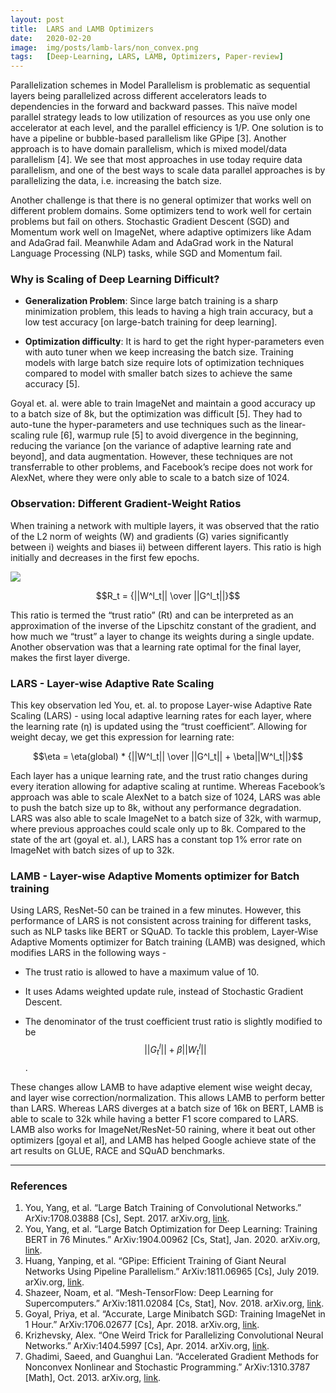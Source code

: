 ```yaml
---
layout: post
title:  LARS and LAMB Optimizers
date:   2020-02-20
image:  img/posts/lamb-lars/non_convex.png
tags:   [Deep-Learning, LARS, LAMB, Optimizers, Paper-review]
---
```



Parallelization schemes in Model Parallelism is problematic as sequential layers being parallelized across different accelerators leads to dependencies in the forward and backward passes. This naïve model parallel strategy leads to low utilization of resources as you use only one accelerator at each level, and the parallel efficiency is 1/P. One solution is to have a pipeline or bubble-based parallelism like GPipe [3]. Another approach is to have domain parallelism, which is mixed model/data parallelism [4]. We see that most approaches in use today require data parallelism, and one of the best ways to scale data parallel approaches is by parallelizing the data, i.e. increasing the batch size.

Another challenge is that there is no general optimizer that works well on different problem domains. Some optimizers tend to work well for certain problems but fail on others. Stochastic Gradient Descent (SGD) and Momentum work well on ImageNet, where adaptive optimizers like Adam and AdaGrad fail. Meanwhile Adam and AdaGrad work in the Natural Language Processing (NLP) tasks, while SGD and Momentum fail.

### Why is Scaling of Deep Learning Difficult?

* **Generalization Problem**: Since large batch training is a sharp minimization problem, this leads to having a high train accuracy, but a low test accuracy [on large-batch training for deep learning].

* **Optimization difficulty**: It is hard to get the right hyper-parameters even with auto tuner when we keep increasing the batch size. Training models with large batch size require lots of optimization techniques compared to model with smaller batch sizes to achieve the same accuracy [5].

Goyal et. al. were able to train ImageNet and maintain a good accuracy up to a batch size of 8k, but the optimization was difficult [5]. They had to auto-tune the hyper-parameters and use techniques such as the linear-scaling rule [6], warmup rule [5] to avoid divergence in the beginning, reducing the variance [on the variance of adaptive learning rate and beyond], and data augmentation. However, these techniques are not transferrable to other problems, and Facebook’s recipe does not work for AlexNet, where they were only able to scale to a batch size of 1024.


### Observation: Different Gradient-Weight Ratios

When training a network with multiple layers, it was observed that the ratio of the L2 norm of weights (W) and gradients (G) varies significantly between i) weights and biases ii) between different layers. This ratio is high initially and decreases in the first few epochs.

![]({{site.baseurl}}/img/posts/lamb-lars/table1.png)

$$R_t = {||W^l_t|| \over ||G^l_t||}$$


This ratio is termed the “trust ratio” (Rt) and can be interpreted as an approximation of the inverse of the Lipschitz constant of the gradient, and how much we “trust” a layer to change its weights during a single update. Another observation was that a learning rate optimal for the final layer, makes the first layer diverge.


### LARS - Layer-wise Adaptive Rate Scaling

This key observation led You, et. al. to propose Layer-wise Adaptive Rate Scaling (LARS) - using local adaptive learning rates for each layer, where the learning rate (η) is updated using the “trust coefficient”. Allowing for weight decay, we get this expression for learning rate:

$$\eta = \eta(global) * {||W^l_t|| \over ||G^l_t|| + \beta||W^l_t||}$$

Each layer has a unique learning rate, and the trust ratio changes during every iteration allowing for adaptive scaling at runtime. Whereas Facebook’s approach was able to scale AlexNet to a batch size of 1024, LARS was able to push the batch size up to 8k, without any performance degradation. LARS was also able to scale ImageNet to a batch size of 32k, with warmup, where previous approaches could scale only up to 8k. Compared to the state of the art (goyal et. al.), LARS has a constant top 1% error rate on ImageNet with batch sizes of up to 32k.


### LAMB - Layer-wise Adaptive Moments optimizer for Batch training


Using LARS, ResNet-50 can be trained in a few minutes. However, this performance of LARS is not consistent across training for different tasks, such as NLP tasks like BERT or SQuAD. To tackle this problem, Layer-Wise Adaptive Moments optimizer for Batch training (LAMB) was designed, which modifies LARS in the following ways -

* The trust ratio is allowed to have a maximum value of 10.

* It uses Adams weighted update rule, instead of Stochastic Gradient Descent.

* The denominator of the trust coefficient trust ratio is slightly modified to be 
$$||G^l_t|| + \beta||W^l_t||$$.

These changes allow LAMB to have adaptive element wise weight decay, and layer wise correction/normalization. This allows LAMB to perform better than LARS. Whereas LARS diverges at a batch size of 16k on BERT, LAMB is able to scale to 32k while having a better F1 score compared to LARS. LAMB also works for ImageNet/ResNet-50 raining, where it beat out other optimizers [goyal et al], and LAMB has helped Google achieve state of the art results on GLUE, RACE and SQuAD benchmarks.


******

### References
1. You, Yang, et al. “Large Batch Training of Convolutional Networks.” ArXiv:1708.03888 [Cs], Sept. 2017. arXiv.org, [link](http://arxiv.org/abs/1708.03888).
2. You, Yang, et al. “Large Batch Optimization for Deep Learning: Training BERT in 76 Minutes.” ArXiv:1904.00962 [Cs, Stat], Jan. 2020. arXiv.org, [link](http://arxiv.org/abs/1904.00962).
3. Huang, Yanping, et al. “GPipe: Efficient Training of Giant Neural Networks Using Pipeline Parallelism.” ArXiv:1811.06965 [Cs], July 2019. arXiv.org, [link](http://arxiv.org/abs/1811.06965).
4. Shazeer, Noam, et al. “Mesh-TensorFlow: Deep Learning for Supercomputers.” ArXiv:1811.02084 [Cs, Stat], Nov. 2018. arXiv.org, [link](http://arxiv.org/abs/1811.02084).
5. Goyal, Priya, et al. “Accurate, Large Minibatch SGD: Training ImageNet in 1 Hour.” ArXiv:1706.02677 [Cs], Apr. 2018. arXiv.org, [link](http://arxiv.org/abs/1706.02677).
6. Krizhevsky, Alex. “One Weird Trick for Parallelizing Convolutional Neural Networks.” ArXiv:1404.5997 [Cs], Apr. 2014. arXiv.org, [link](http://arxiv.org/abs/1404.5997).
7. Ghadimi, Saeed, and Guanghui Lan. “Accelerated Gradient Methods for Nonconvex Nonlinear and Stochastic Programming.” ArXiv:1310.3787 [Math], Oct. 2013. arXiv.org, [link](http://arxiv.org/abs/1310.3787).



